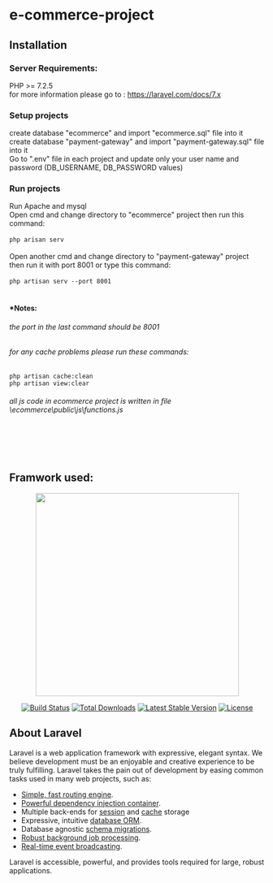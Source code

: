 # e-commerce-project
## Installation
### Server Requirements:
PHP >= 7.2.5<br/>
for more information please go to : https://laravel.com/docs/7.x <br>
### Setup projects
create database "ecommerce" and import "ecommerce.sql" file into it<br>
create database "payment-gateway" and import "payment-gateway.sql" file into it<br>
Go to ".env" file in each project and update only your user name and password (DB_USERNAME, DB_PASSWORD values)<br>
### Run projects
Run Apache and mysql<br>
Open cmd and change directory to "ecommerce" project then run this command:<br><br>
`php arisan serv `<br><br>
Open another cmd and change directory to "payment-gateway" project then run it with port 8001 or type this command:<br><br>
` php artisan serv --port 8001 `
<br><br>
#### *Notes:
###### the port in the last command should be 8001 <br>
###### for any cache problems please run these commands:<br>
`php artisan cache:clean`<br>
`php artisan view:clear`<br>
###### all js code in ecommerce project is written in file \ecommerce\public\js\functions.js<br>


<br><br><br>
## Framwork used:
<p align="center"><img src="https://res.cloudinary.com/dtfbvvkyp/image/upload/v1566331377/laravel-logolockup-cmyk-red.svg" width="400"></p>

<p align="center">
<a href="https://travis-ci.org/laravel/framework"><img src="https://travis-ci.org/laravel/framework.svg" alt="Build Status"></a>
<a href="https://packagist.org/packages/laravel/framework"><img src="https://poser.pugx.org/laravel/framework/d/total.svg" alt="Total Downloads"></a>
<a href="https://packagist.org/packages/laravel/framework"><img src="https://poser.pugx.org/laravel/framework/v/stable.svg" alt="Latest Stable Version"></a>
<a href="https://packagist.org/packages/laravel/framework"><img src="https://poser.pugx.org/laravel/framework/license.svg" alt="License"></a>
</p>

## About Laravel

Laravel is a web application framework with expressive, elegant syntax. We believe development must be an enjoyable and creative experience to be truly fulfilling. Laravel takes the pain out of development by easing common tasks used in many web projects, such as:

- [Simple, fast routing engine](https://laravel.com/docs/routing).
- [Powerful dependency injection container](https://laravel.com/docs/container).
- Multiple back-ends for [session](https://laravel.com/docs/session) and [cache](https://laravel.com/docs/cache) storage
- Expressive, intuitive [database ORM](https://laravel.com/docs/eloquent).
- Database agnostic [schema migrations](https://laravel.com/docs/migrations).
- [Robust background job processing](https://laravel.com/docs/queues).
- [Real-time event broadcasting](https://laravel.com/docs/broadcasting).

Laravel is accessible, powerful, and provides tools required for large, robust applications.


